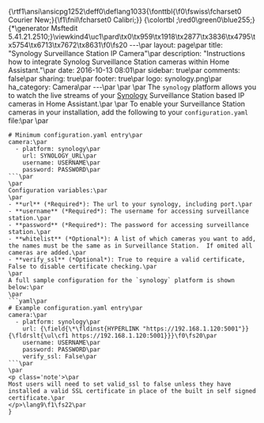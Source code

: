 {\rtf1\ansi\ansicpg1252\deff0\deflang1033{\fonttbl{\f0\fswiss\fcharset0 Courier New;}{\f1\fnil\fcharset0 Calibri;}}
{\colortbl ;\red0\green0\blue255;}
{\*\generator Msftedit 5.41.21.2510;}\viewkind4\uc1\pard\tx0\tx959\tx1918\tx2877\tx3836\tx4795\tx5754\tx6713\tx7672\tx8631\f0\fs20 ---\par
layout: page\par
title: "Synology Surveillance Station IP Camera"\par
description: "Instructions how to integrate Synolog Surveillance Station cameras within Home Assistant."\par
date: 2016-10-13 08:01\par
sidebar: true\par
comments: false\par
sharing: true\par
footer: true\par
logo: synology.png\par
ha_category: Camera\par
---\par
\par
\par
The `synology` platform allows you to watch the live streams of your [Synology](https://www.synology.com/) Surveillance Station based IP cameras in Home Assistant.\par
\par
To enable your Surveillance Station cameras in your installation, add the following to your `configuration.yaml` file:\par
\par
```yaml\par
# Minimum configuration.yaml entry\par
camera:\par
  - platform: synology\par
    url: SYNOLOGY_URL\par
    username: USERNAME\par
    password: PASSWORD\par
```\par
\par
Configuration variables:\par
\par
- **url** (*Required*): The url to your synology, including port.\par
- **username** (*Required*): The username for accessing surveillance station.\par
- **password** (*Required*): The password for accessing surveillance station.\par
- **whitelist** (*Optional*): A list of which cameras you want to add, the names must be the same as in Surveillance Station.  If omited all cameras are added.\par
- **verify_ssl** (*Optional*): True to require a valid certificate, False to disable certificate checking.\par
\par
A full sample configuration for the `synology` platform is shown below:\par
\par
```yaml\par
# Example configuration.yaml entry\par
camera:\par
  - platform: synology\par
    url: {\field{\*\fldinst{HYPERLINK "https://192.168.1.120:5001"}}{\fldrslt{\ul\cf1 https://192.168.1.120:5001}}}\f0\fs20\par
    username: USERNAME\par
    password: PASSWORD\par
    verify_ssl: False\par
```\par
\par
<p class='note'>\par
Most users will need to set valid_ssl to false unless they have installed a valid SSL certificate in place of the built in self signed certificate.\par
</p>\lang9\f1\fs22\par
}
 